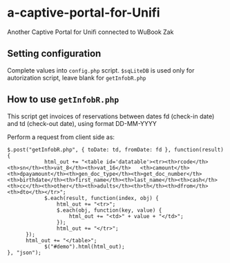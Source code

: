 # a-captive-portal-for-Unifi
Another Captive Portal for Unifi connected to WuBook Zak

## Setting configuration

Complete values into `config.php` script. `$sqLiteDB` is used only for autorization script, leave blank for `getInfobR.php`

## How to use `getInfobR.php`
This script get invoices of reservations between dates fd (check-in date) and td (check-out date), using format DD-MM-YYYY

Perform a request from client side as:
```
$.post("getInfobR.php", { toDate: td, fromDate: fd }, function(result){
			html_out += "<table id='datatable'><tr><th>rcode</th><th>sn</th><th>vat_8</th><th>vat_16</th>	<th>camount</th><th>dpayamount</th><th>gen_doc_type</th><th>get_doc_number</th><th>birthdate</th><th>first_name</th><th>last_name</th><th>cash</th><th>cc</th><th>other</th><th>adults</th><th>th</th><th>dfrom</th><th>dto</th></tr>";
			$.each(result, function(index, obj) {
				html_out += "<tr>";
				$.each(obj, function(key, value) {
					html_out += "<td>" + value + "</td>";
				});
				html_out += "</tr>";
      });
      html_out += "</table>";
			$("#demo").html(html_out);
}, "json");
```
